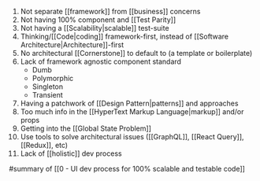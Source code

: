 1. Not separate [[framework]] from [[business]] concerns
2. Not having 100% component and [[Test Parity]]
3. Not having a [[Scalability|scalable]] test-suite
4. Thinking/[[Code|coding]] framework-first, instead of [[Software Architecture|Architecture]]-first
5. No architectural [[Cornerstone]] to default to (a template or boilerplate)
6. Lack of framework agnostic component standard
   - Dumb
   - Polymorphic
   - Singleton
   - Transient
7. Having a patchwork of [[Design Pattern|patterns]] and approaches
8. Too much info in the [[HyperText Markup Language|markup]] and/or props
9. Getting into the [[Global State Problem]]
10. Use tools to solve architectural issues ([[GraphQL]], [[React Query]], [[Redux]], etc)
11. Lack of [[holistic]] dev process

#summary of [[0 - UI dev process for 100% scalable and testable code]]
